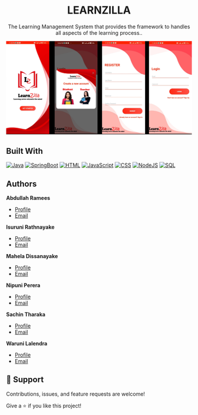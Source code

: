 <h1 align="center">LEARNZILLA</h1>

<p align="center">The Learning Management System that provides the framework to handles all aspects of the learning process..</p>

<p align="left">
  <img src="Resources/IMG01.jpg" width="1050" title="App GUIs">
</p>

## Built With
  <a href="https://github.com/search?q=user%3ADenverCoder1+is%3Arepo+language%3Ajava"><img alt="Java" src="https://img.shields.io/badge/Java-%23007396.svg?logo=java&logoColor=white"></a> 
   <a href="https://github.com/search?q=user%3ADenverCoder1+is%3Arepo+language%3Aspringboot"><img alt="SpringBoot" src="https://img.shields.io/badge/SpringBoot%20-%23025E8C.svg?logo=amazon-dynamodb&logoColor=white"></a>
    <a href="https://github.com/search?q=user%3ADenverCoder1+is%3Arepo+language%3Ahtml"><img alt="HTML" src="https://img.shields.io/badge/HTML%20-%23E34F26.svg?logo=html5&logoColor=white"></a>
    <a href="https://github.com/search?q=user%3ADenverCoder1+is%3Arepo+language%3Ajavascript"><img alt="JavaScript" src="https://img.shields.io/badge/JavaScript%20-%23F7DF1E.svg?logo=javascript&logoColor=black"></a>
    <a href="https://github.com/search?q=user%3ADenverCoder1+is%3Arepo+language%3Acss"><img alt="CSS" src="https://img.shields.io/badge/CSS%20-%2343853D.svg?logo=CSS&logoColor=white"></a>
    <a href="https://github.com/search?q=user%3ADenverCoder1+is%3Arepo+language%3Ajavascript"><img alt="NodeJS" src="https://img.shields.io/badge/Node.js%20-%2343853D.svg?logo=node.js&logoColor=white"></a>
    <a href="https://github.com/search?q=user%3ADenverCoder1+is%3Arepo+language%3Asql"><img alt="SQL" src="https://img.shields.io/badge/SQL%20-%23025E8C.svg?logo=amazon-dynamodb&logoColor=white"></a>

## Authors

**Abdullah Ramees**

- [Profile](https://github.com/AbdullahRamees "Abdullah Ramees")
- [Email](mailto:abdullahramees147@gmail.com?subject=Hi "Hi!")

**Isuruni Rathnayake**

- [Profile](https://github.com/Isuruni "Isuruni Rathnayake")
- [Email](mailto:isuruni.rathnayaka0508@gmail.com?subject=Hi "Hi!")

**Mahela Dissanayake**

- [Profile](https://github.com/maheladissa "Mahela Dissanayake")
- [Email](mailto:maheladissanayake@gmail.com?subject=Hi "Hi!")

**Nipuni Perera**

- [Profile](https://github.com/nipuninawodani "Nipuni Perera")
- [Email](mailto:nipuninawodani999@gmail.com?subject=Hi "Hi!")

**Sachin Tharaka**

- [Profile](https://github.com/Sachin-Tharaka "Sachin Tharaka")
- [Email](mailto:tharakasachin98@gmail.com?subject=Hi "Hi!")

**Waruni Lalendra**

- [Profile](https://github.com/WaruniLalendra "Waruni Lalendra")
- [Email](mailto:warunilalendra@gmail.com?subject=Hi "Hi!")



## 🤝 Support

Contributions, issues, and feature requests are welcome!

Give a ⭐️ if you like this project!
